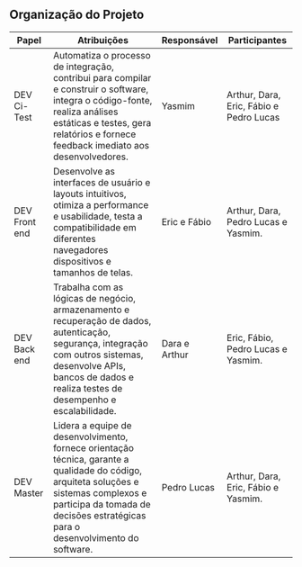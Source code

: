 ## Organização do Projeto

|    Papel       |             Atribuições                  |  Responsável     |   Participantes  |
|---------------|---------------------------------------|-------------------|-----------------------|
|DEV Ci-Test   |Automatiza o processo de integração, contribui para compilar e construir o software, integra o código-fonte, realiza análises estáticas e testes, gera relatórios e fornece feedback imediato aos desenvolvedores.|Yasmim| Arthur, Dara, Eric, Fábio e Pedro Lucas|
|DEV Front end   |Desenvolve as interfaces de usuário e layouts intuitivos, otimiza a performance e usabilidade, testa a compatibilidade em diferentes navegadores dispositivos e tamanhos de telas. | Eric e Fábio |Arthur, Dara, Pedro Lucas e Yasmim.|
|DEV Back end   |Trabalha com as lógicas de negócio, armazenamento e recuperação de dados, autenticação, segurança, integração com outros sistemas, desenvolve APIs, bancos de dados e realiza testes de desempenho e escalabilidade.| Dara e Arthur | Eric, Fábio, Pedro Lucas e Yasmim.|
|DEV Master   |Lidera a equipe de desenvolvimento, fornece orientação técnica, garante a qualidade do código, arquiteta soluções e sistemas complexos e participa da tomada de decisões estratégicas para o desenvolvimento do software.| Pedro Lucas | Arthur, Dara, Eric, Fábio e Yasmim. |
